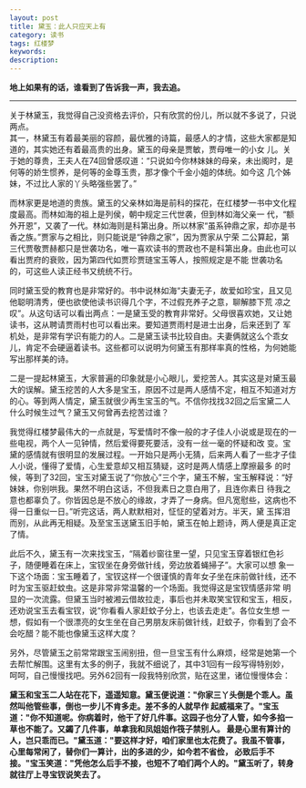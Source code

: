 ```yaml
---
layout: post
title: 黛玉：此人只应天上有
category: 读书
tags: 红楼梦
keywords: 
description: 
---
```


__地上如果有的话，谁看到了告诉我一声，我去追。__
***


关于林黛玉，我觉得自己没资格去评价，只有欣赏的份儿，所以就不多说了，只说两点。  
其一，林黛玉有着最美丽的容颜，最优雅的诗篇，最感人的才情，这些大家都是知道的，其实她还有着最高贵的出身。黛玉的母亲是贾敏，贾母唯一的小女 儿。关于她的尊贵，王夫人在74回曾感叹道：“只说如今你林妹妹的母亲，未出阁时，是何等的娇生惯养，是何等的金尊玉贵，那才像个千金小姐的体统。如今这 几个姊妹，不过比人家的丫头略强些罢了。”

而林家更是地道的贵族。黛玉的父亲林如海是前科的探花，在红楼梦一书中文化程度最高。而林如海的祖上是列侯，朝中规定三代世袭，但到林如海父亲一 代，“额外开恩”，又袭了一代。林如海则是科第出身。所以林家“虽系钟鼎之家，却亦是书香之族。”贾家与之相比，则只能说是“钟鼎之家”，因为贾家从宁荣 二公算起，第三代贾敬贾赫都只是世袭功名，唯一喜欢读书的贾政也不是科第出身。由此也可以看出贾府的衰败，因为第四代如贾珍贾琏宝玉等人，按照规定是不能 世袭功名的，可这些人读正经书又统统不行。

同时黛玉受的教育也是非常好的。书中说林如海“夫妻无子，故爱如珍宝，且又见他聪明清秀，便也欲使他读书识得几个字，不过假充养子之意，聊解膝下荒 凉之叹”。从这句话可以看出两点：一是黛玉受的教育非常好。父母很喜欢她，又让她读书，这从聘请贾雨村也可以看出来。要知道贾雨村是进士出身，后来还到了 军机处，是非常有学识有能力的人。二是黛玉读书比较自由。夫妻俩就这么个乖女儿，肯定不会硬逼着读书。这些都可以说明为何黛玉有那样率真的性格，为何她能 写出那样美的诗。

二是一提起林黛玉，大家普遍的印象就是小心眼儿，爱挖苦人。其实这是对黛玉最大的误解。黛玉挖苦的人大多是宝玉，原因不过是两人感情不定，相互不知道对方的心。等到两人情定，黛玉就很少再生宝玉的气。不信你找找32回之后宝黛二人什么时候生过气？黛玉又何曾再去挖苦过谁？

我觉得红楼梦最伟大的一点就是，写爱情时不像一般的才子佳人小说或是现在的一些电视，两个人一见钟情，然后爱得要死要活，没有一丝一毫的怀疑和改 变。宝黛的感情就有很明显的发展过程。一开始只是两小无猜，后来两人看了一些才子佳人小说，懂得了爱情，心生爱意却又相互猜疑，这时是两人情感上摩擦最多 的时候，等到了32回，宝玉对黛玉说了“你放心”三个字，黛玉不解，宝玉解释说：“好妹妹，你别哄我。果然不明白这话，不但我素日之意白用了，且连你素日 待我之意也都辜负了。你皆因总是不放心的缘故，才弄了一身病。但凡宽慰些，这病也不得一日重似一日。”听完这话，两人默默相对，怔怔的望着对方。半天，黛 玉挥泪而别，从此再无相疑。及至宝玉送黛玉旧手帕，黛玉在帕上题诗，两人便是真正定了情。

此后不久，黛玉有一次来找宝玉，“隔着纱窗往里一望，只见宝玉穿着银红色衫子，随便睡着在床上，宝钗坐在身旁做针线，旁边放着蝇掃子”。大家可以想 象一下这个场面：宝玉睡着了，宝钗这样一个很谨慎的青年女子坐在床前做针线，还不时为宝玉驱赶蚊虫。这是非常非常温馨的一个场面。我觉得这是宝钗情感非常 明显的一次流露。但黛玉当时被湘云借故拉走，事后也并未取笑宝钗和宝玉，相反，还劝说宝玉去看宝钗，说“你看看人家赶蚊子分上，也该去走走”。各位女生想 一想，假如有一个很漂亮的女生坐在自己男朋友床前做针线，赶蚊子，你看到了会不会吃醋？能不能也像黛玉这样大度？

另外，尽管黛玉之前常常跟宝玉闹别扭，但一旦宝玉有什么麻烦，经常是她第一个去帮忙解围。这里有太多的例子，我就不细说了，其中31回有一段写得特别妙，呵呵，自己慢慢找吧。另外62回有一段我特别欣赏，贴在这里，诸位慢慢体会：

__黛玉和宝玉二人站在花下，遥遥知意。黛玉便说道："你家三丫头倒是个乖人。虽然叫他管些事，倒也一步儿不肯多走。差不多的人就早作 起威福来了。"宝玉道："你不知道呢。你病着时，他干了好几件事。这园子也分了人管，如今多掐一草也不能了。又蠲了几件事，单拿我和凤姐姐作筏子禁别人。 最是心里有算计的人，岂只乖而已。"黛玉道："要这样才好，咱们家里也太花费了。我虽不管事，心里每常闲了，替你们一算计，出的多进的少，如今若不省俭， 必致后手不接。"宝玉笑道："凭他怎么后手不接，也短不了咱们两个人的。"黛玉听了，转身就往厅上寻宝钗说笑去了。__
